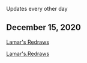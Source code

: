 Updates every other day

## December 15, 2020

[Lamar's Redraws](coomics/Baz2.0)

[Lamar's.Redraws](coomics/Dogsby2.0)
